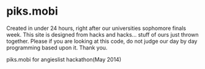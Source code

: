 piks.mobi
=========

Created in under 24 hours, right after our universities sophomore finals week. This site is designed from hacks and hacks... stuff of ours just thrown together. Please if you are looking at this code, do not judge our day by day programming based upon it. Thank you.

piks.mobi for angieslist hackathon(May 2014)
